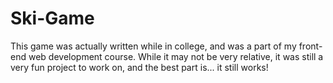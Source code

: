 # Ski-Game
This game was actually written while in college, and was a part of my front-end web development course.  While it may not be very relative, it was still a very fun project to work on, and the best part is... it still works!

